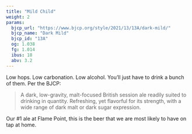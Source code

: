 ```yaml
---
title: "Mild Child"
weight: 2
params:
  bjcp_url: "https://www.bjcp.org/style/2021/13/13A/dark-mild/"
  bjcp_name: "Dark Mild"
  bjcp_id: "13A"
  og: 1.038
  fg: 1.014
  ibus: 18
  abv: 3.2
---
```


Low hops. Low carbonation. Low alcohol. You’ll just have to drink a bunch of them. Per the BJCP:

> A dark, low-gravity, malt-focused British session ale readily suited to drinking in quantity. Refreshing, yet flavorful for its strength, with a wide range of dark malt or dark sugar expression.

Our #1 ale at Flame Point, this is the beer that we are most likely to have on tap at home.
